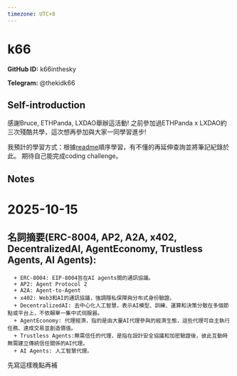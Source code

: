 ```yaml
---
timezone: UTC+8
---
```


# k66

**GitHub ID:** k66inthesky

**Telegram:** @thekidk66

## Self-introduction

感謝Bruce, ETHPanda, LXDAO舉辦這活動! 之前參加過ETHPanda x LXDAO約三次殘酷共學，這次想再參加與大家一同學習進步!

我預計的學習方式：根據[readme](https://github.com/IntensiveCoLearning/trustless-agents)順序學習，有不懂的再延伸查詢並將筆記紀錄於此。
期待自己能完成coding challenge。

## Notes
<!-- Content_START -->
# 2025-10-15
## 名詞摘要(ERC-8004, AP2, A2A, x402, DecentralizedAI, AgentEconomy, Trustless Agents, AI Agents):
```
  + ERC-8004: EIP-8004旨在AI agents間的通訊協議。
  + AP2: Agent Protocol 2
  + A2A: Agent-to-Agent
  + x402: Web3和AI的通訊協議，強調隱私保障與分布式身份驗證。
  + DecentralizedAI: 去中心化人工智慧，表示AI模型、訓練、運算和決策分散在多個節點或平台上，不依賴單一集中式伺服器。
  + AgentEconomy: 代理經濟，指的是由大量AI代理參與的經濟生態，這些代理可自主執行任務、達成交易並創造價值。
  + Trustless Agents:無需信任的代理，是指在設計安全協議和加密驗證後，彼此互動時無需建立傳統信任關係的AI代理。
  + AI Agents: 人工智慧代理。
```
先寫這樣晚點再補

<!-- DAILY_CHECKIN_2025-10-15_START -->

<!-- Content_START -->


<!-- Content_END -->
